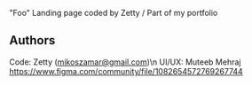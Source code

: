 "Foo" Landing page coded by Zetty / Part of my portfolio

## Authors

Code: Zetty (mikoszamar@gmail.com)\n
UI/UX: Muteeb Mehraj
https://www.figma.com/community/file/1082654572769267744
